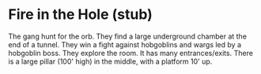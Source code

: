 # Fire in the Hole (stub)

The gang hunt for the orb.
They find a large underground chamber at the end of a tunnel.
They win a fight against hobgoblins and wargs led by a hobgoblin boss.
They explore the room.
It has many entrances/exits.
There is a large pillar (100' high) in the middle, with a platform 10' up.
